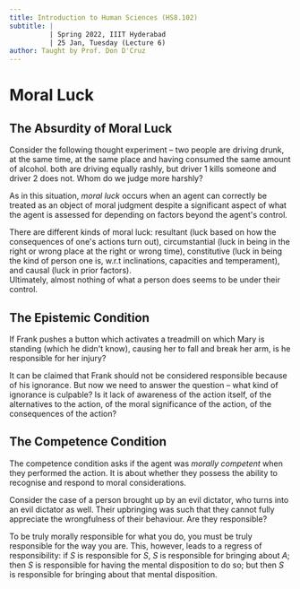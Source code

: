 ```yaml
---
title: Introduction to Human Sciences (HS8.102)
subtitle: |
          | Spring 2022, IIIT Hyderabad
          | 25 Jan, Tuesday (Lecture 6)
author: Taught by Prof. Don D'Cruz
---
```


# Moral Luck
## The Absurdity of Moral Luck
Consider the following thought experiment – two people are driving drunk, at the same time, at the same place and having consumed the same amount of alcohol. both are driving equally rashly, but driver 1 kills someone and driver 2 does not. Whom do we judge more harshly?  

As in this situation, *moral luck* occurs when an agent can correctly be treated as an object of moral judgment despite a significant aspect of what the agent is assessed for depending on factors beyond the agent's control.  

There are different kinds of moral luck: resultant (luck based on how the consequences of one's actions turn out), circumstantial (luck in being in the right or wrong place at the right or wrong time), constitutive (luck in being the kind of person one is, w.r.t inclinations, capacities and temperament), and causal (luck in prior factors).  
Ultimately, almost nothing of what a person does seems to be under their control.  

## The Epistemic Condition
If Frank pushes a button which activates a treadmill on which Mary is standing (which he didn't know), causing her to fall and break her arm, is he responsible for her injury?  

It can be claimed that Frank should not be considered responsible because of his ignorance. But now we need to answer the question – what kind of ignorance is culpable? Is it lack of awareness of the action itself, of the alternatives to the action, of the moral significance of the action, of the consequences of the action?

## The Competence Condition
The competence condition asks if the agent was *morally competent* when they performed the action. It is about whether they possess the ability to recognise and respond to moral considerations.  

Consider the case of a person brought up by an evil dictator, who turns into an evil dictator as well. Their upbringing was such that they cannot fully appreciate the wrongfulness of their behaviour. Are they responsible?  

To be truly morally responsible for what you do, you must be truly responsible for the way you are. This, however, leads to a regress of responsibility: if $S$ is responsible for $S$, $S$ is responsible for bringing about $A$; then $S$ is responsible for having the mental disposition to do so; but then $S$ is responsible for bringing about that mental disposition.
